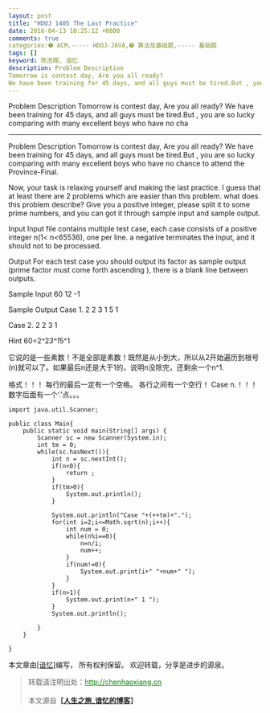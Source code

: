 ```yaml
---
layout: post
title: "HDOJ 1405 The Last Practice"
date: 2016-04-13 10:25:12 +0800
comments: true
categories:❶ ACM,----- HDOJ-JAVA,❺ 算法及基础题,----- 基础题
tags: []
keyword: 陈浩翔, 谙忆
description: Problem Description 
Tomorrow is contest day, Are you all ready? 
We have been training for 45 days, and all guys must be tired.But , you are so lucky comparing with many excellent boys who have no cha 
---
```



Problem Description 
Tomorrow is contest day, Are you all ready? 
We have been training for 45 days, and all guys must be tired.But , you are so lucky comparing with many excellent boys who have no cha
<!-- more -->
----------

Problem Description
Tomorrow is contest day, Are you all ready?
We have been training for 45 days, and all guys must be tired.But , you are so lucky comparing with many excellent boys who have no chance to attend the Province-Final.

Now, your task is relaxing yourself and making the last practice. I guess that at least there are 2 problems which are easier than this problem.
what does this problem describe?
Give you a positive integer, please split it to some prime numbers, and you can got it through sample input and sample output.

 

Input
Input file contains multiple test case, each case consists of a positive integer n(1< n<65536), one per line. a negative terminates the input, and it should not to be processed.
 

Output
For each test case you should output its factor as sample output (prime factor must come forth ascending ), there is a blank line between outputs. 
 

Sample Input
60
12
-1
 

Sample Output
Case 1.
2 2 3 1 5 1

Case 2.
2 2 3 1

Hint
60=2^2*3^1*5^1

它说的是一些素数！不是全部是素数！既然是从小到大，所以从2开始遍历到根号(n)就可以了。如果最后n还是大于1的，说明n没除完，还剩余一个n^1.

格式！！！
每行的最后一定有一个空格。
各行之间有一个空行！
Case n.！！！数字后面有一个‘.’点。。。


```
import java.util.Scanner;

public class Main{
	public static void main(String[] args) {
		Scanner sc = new Scanner(System.in);
		int tm = 0;
		while(sc.hasNext()){
			int n = sc.nextInt();
			if(n<0){
				return ;
			}
			if(tm>0){
				System.out.println();
			}
			
			System.out.println("Case "+(++tm)+".");
			for(int i=2;i<=Math.sqrt(n);i++){
				int num = 0;
				while(n%i==0){
					n=n/i;
					num++;
				}
				if(num!=0){
					System.out.print(i+" "+num+" ");
				}
			}
			if(n>1){
				System.out.print(n+" 1 ");
			}
			System.out.println();
			
		}
	}

}

```



本文章由<a href="http://chenhaoxiang.cn/">[谙忆]</a>编写， 所有权利保留。 
欢迎转载，分享是进步的源泉。
<blockquote cite='陈浩翔'>
<p background-color='#D3D3D3'>转载请注明出处：<a href='http://chenhaoxiang.cn'><font color="green">http://chenhaoxiang.cn</font></a><br><br>
本文源自<strong>【<a href='http://chenhaoxiang.cn' target='_blank'>人生之旅_谙忆的博客</a>】</strong></p>
</blockquote>
